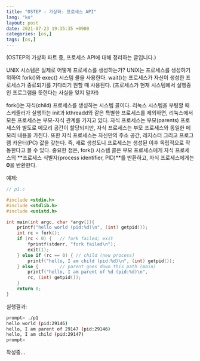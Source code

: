 ```yaml
---
title: "OSTEP - 가상화: 프로세스 API"
lang: "ko"
layout: post
date: 2021-07-23 19:35:35 +0900
categories: [os,]
tags: [os,]
---
```


(OSTEP의 가상화 파트 중, 프로세스 API에 대해 정리하는 글입니다.)

UNIX 시스템은 실제로 어떻게 프로세스를 생성하는가? UNIX는 프로세스를 생성하기 위하여 fork()와 exec() 시스템 콜을 사용한다. wait()는 프로세스가 자신이 생성한 프로세스가 종료되기를 기다리기 원할 때 사용된다. (프로세스가 현재 시스템에서 실행중인 프로그램을 뜻한다는 사실을 잊지 말자!)

fork()는 자식(child) 프로세스를 생성하는 시스템 콜이다. 리눅스 시스템을 부팅할 때 스케줄러가 실행하는 init과 kthreadd와 같은 특별한 프로세스를 제외하면, 리눅스에서 모든 프로세스는 부모-자식 관계를 가지고 있다. 자식 프로세스는 부모(parents) 프로세스와 별도로 메모리 공간이 할당되지만, 자식 프로세스는 부모 프로세스와 동일한 메모리 내용을 가진다. 또한 자식 프로세스는 자신만의 주소 공간, 레지스터 그리고 프로그램 카운터(PC) 값을 갖는다. 즉, 새로 생성도니 프로세스는 생성된 이후 독립적으로 작동한다고 볼 수 있다. 중요한 점은, fork() 시스템 콜은 부모 프로세스에게 자식 프로세스의 **프로세스 식별자(process identifier, PID)**를 반환하고, 자식 프로세스에게는 **0**을 반환한다.

예제:
```c
// p1.c

#include <stdio.h>
#include <stdlib.h>
#include <unistd.h>

int main(int argc, char *argv[]){
    printf("hello world (pid:%d)\n", (int) getpid());
    int rc = fork();
    if (rc < 0) { 	// fork failed; exit
        fprintf(stderr, "fork failed\n");
        exit(1);
    } else if (rc == 0) { // child (new process)
        printf("hello, I am child (pid:%d)\n", (int) getpid());
    } else { 		// parent goes down this path (main)
        printf("hello, I am parent of %d (pid:%d)\n",
        rc, (int) getpid());
    }
    return 0;
}
```
실행결과:
```bash
prompt> ./p1
hello world (pid:29146)
hello, I am parent of 29147 (pid:29146)
hello, I am child (pid:29147)
prompt>
```

작성중...